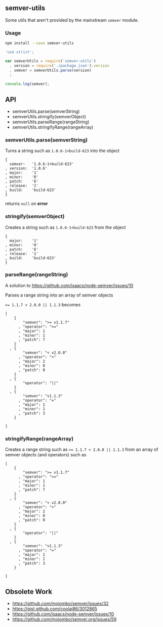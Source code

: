 ## semver-utils

Some utils that aren't provided by the mainstream `semver` module.

### Usage

```bash
npm install --save semver-utils
```

```javascript
'use strict';

var semverUtils = require('semver-utils')
  , version = require('./package.json').version
  , semver = semverUtils.parse(version)
  ;
  
console.log(semver);
```

## API

  * semverUtils.parse(semverString)
  * semverUtils.stringify(semverObject)
  * semverUtils.parseRange(rangeString)
  * semverUtils.stringifyRange(rangeArray)

### semverUtils.parse(semverString)

Turns a string such as `1.0.6-1+build-623` into the object

    {
      semver:   '1.0.6-1+build-623'
    , version:  '1.0.6'
    , major:    '1'
    , minor:    '0'
    , patch:    '6'
    , release:  '1'
    , build:    'build-623'
    }

returns `null` on **error**

### stringify(semverObject)

Creates a string such as `1.0.6-1+build-623` from the object

    {
      major:    '1'
    , minor:    '0'
    , patch:    '6'
    , release:  '1'
    , build:    'build-623'
    }

### parseRange(rangeString)

A solution to <https://github.com/isaacs/node-semver/issues/10>

Parses a range string into an array of semver objects

`>= 1.1.7 < 2.0.0 || 1.1.3` becomes

    [
        {
            "semver": ">= v1.1.7"
          , "operator": ">="
          , "major": 1
          , "minor": 1
          , "patch": 7
        }
      , {
            "semver": "< v2.0.0"
          , "operator": "<"
          , "major": 2
          , "minor": 0
          , "patch": 0
        }
      , {
            "operator": "||"
        }
      , {
            "semver": "v1.1.3"
          , "operator": "="
          , "major": 1
          , "minor": 1
          , "patch": 3
        }

    ]

### stringifyRange(rangeArray)

Creates a range string such as `>= 1.1.7 < 2.0.0 || 1.1.3`
from an array of semver objects (and operators) such as

    [
        {
            "semver": ">= v1.1.7"
          , "operator": ">="
          , "major": 1
          , "minor": 1
          , "patch": 7
        }
      , {
            "semver": "< v2.0.0"
          , "operator": "<"
          , "major": 2
          , "minor": 0
          , "patch": 0
        }
      , {
            "operator": "||"
        }
      , {
            "semver": "v1.1.3"
          , "operator": "="
          , "major": 1
          , "minor": 1
          , "patch": 3
        }

    ]

## Obsolete Work

  * https://github.com/mojombo/semver/issues/32
  * https://gist.github.com/coolaj86/3012865
  * https://github.com/isaacs/node-semver/issues/10
  * https://github.com/mojombo/semver.org/issues/59
